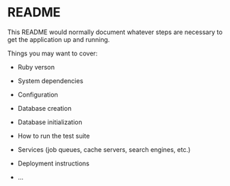 # README

This README would normally document whatever steps are necessary to get the
application up and running.

Things you may want to cover:

* Ruby verson

* System dependencies

* Configuration

* Database creation

* Database initialization

* How to run the test suite

* Services (job queues, cache servers, search engines, etc.)

* Deployment instructions

* ...
